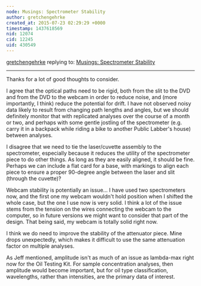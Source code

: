 ```yaml
---
node: Musings: Spectrometer Stability
author: gretchengehrke
created_at: 2015-07-23 02:29:29 +0000
timestamp: 1437618569
nid: 12074
cid: 12245
uid: 430549
---
```




[gretchengehrke](../profile/gretchengehrke) replying to: [Musings: Spectrometer Stability](../notes/stoft/07-17-2015/musings-spectrometer-stability)

----
Thanks for a lot of good thoughts to consider.  

I agree that the optical paths need to be rigid, both from the slit to the DVD and from the DVD to the webcam in order to reduce noise, and (more importantly, I think) reduce the potential for drift.  I have not observed noisy data likely to result from changing path lengths and angles, but we should definitely monitor that with replicated analyses over the course of a month or two, and perhaps with some gentle jostling of the spectrometer (e.g. carry it in a backpack while riding a bike to another Public Labber's house) between analyses.  

I disagree that we need to tie the laser/cuvette assembly to the spectrometer, especially because it reduces the utility of the spectrometer piece to do other things.  As long as they are easily aligned, it should be fine.  Perhaps we can include a flat card for a base, with markings to align each piece to ensure a proper 90-degree angle between the laser and slit (through the cuvette)?  

Webcam stability is potentially an issue...  I have used two spectrometers now, and the first one my webcam wouldn't hold position when I shifted the whole case, but the one I use now is very solid.  I think a lot of the issue stems from the tension on the wires connecting the webcam to the computer, so in future versions we might want to consider that part of the design.  That being said, my webcam is totally solid right now.  

I think we do need to improve the stability of the attenuator piece.  Mine drops unexpectedly, which makes it difficult to use the same attenuation factor on multiple analyses.  

As Jeff mentioned, amplitude isn't as much of an issue as lambda-max right now for the Oil Testing Kit.  For sample concentration analyses, then amplitude would become important, but for oil type classification, wavelengths, rather than intensities, are the primary data of interest.  
